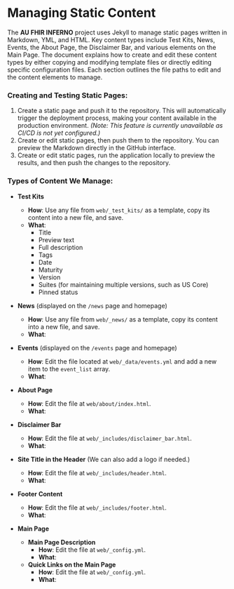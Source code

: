 # Managing Static Content

The **AU FHIR INFERNO** project uses Jekyll to manage static pages written in Markdown, YML, and HTML. Key content types include Test Kits, News, Events, the About Page, the Disclaimer Bar, and various elements on the Main Page. The document explains how to create and edit these content types by either copying and modifying template files or directly editing specific configuration files. Each section outlines the file paths to edit and the content elements to manage.

### Creating and Testing Static Pages:
1. Create a static page and push it to the repository. This will automatically trigger the deployment process, making your content available in the production environment. *(Note: This feature is currently unavailable as CI/CD is not yet configured.)*
2. Create or edit static pages, then push them to the repository. You can preview the Markdown directly in the GitHub interface.
3. Create or edit static pages, run the application locally to preview the results, and then push the changes to the repository.

### Types of Content We Manage:
* **Test Kits**
  * **How**: Use any file from `web/_test_kits/` as a template, copy its content into a new file, and save.
  * **What**:
    * Title
    * Preview text
    * Full description
    * Tags
    * Date
    * Maturity
    * Version
    * Suites (for maintaining multiple versions, such as US Core)
    * Pinned status

* **News** (displayed on the `/news` page and homepage)
  * **How**: Use any file from `web/_news/` as a template, copy its content into a new file, and save.
  * **What**: 

* **Events** (displayed on the `/events` page and homepage)
  * **How**: Edit the file located at `web/_data/events.yml` and add a new item to the `event_list` array.
  * **What**: 

* **About Page**
  * **How**: Edit the file at `web/about/index.html`.
  * **What**:

* **Disclaimer Bar**
  * **How**: Edit the file at `web/_includes/disclaimer_bar.html`.
  * **What**:

* **Site Title in the Header** (We can also add a logo if needed.)
  * **How**: Edit the file at `web/_includes/header.html`.
  * **What**:

* **Footer Content**
  * **How**: Edit the file at `web/_includes/footer.html`.
  * **What**:

* **Main Page**
  * **Main Page Description**
    * **How**: Edit the file at `web/_config.yml`.
    * **What**:
  * **Quick Links on the Main Page**
    * **How**: Edit the file at `web/_config.yml`.
    * **What**:
